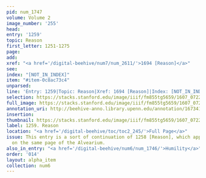 ```yaml
---
pid: num_1747
volume: Volume 2
image_number: '255'
head:
entry: '1259'
topic: Reason
first_letter: 1251-1275
page:
add:
xref: "<a href='/digital-beehive/num7/num_2611/'>1694 [Reason]</a>"
see:
index: "[NOT_IN_INDEX]"
item: "#item-0c8ac73c4"
unparsed:
line: 'Entry: 1259|Topic: Reason|Xref: 1694 [Reason]|Index: [NOT_IN_INDEX]|#item-0c8ac73c4'
selection: https://stacks.stanford.edu/image/iiif/fm855tg5659/1607_0722/435,3650,2833,453/full/0/default.jpg
full_image: https://stacks.stanford.edu/image/iiif/fm855tg5659/1607_0722/full/full/0/default.jpg
annotation_uri: http://beehive-anno.library.upenn.edu/annotation/1673412308069
insertion:
thumbnail: https://stacks.stanford.edu/image/iiif/fm855tg5659/1607_0722/435,3650,600,180/250,/0/default.jpg
label: 1259. Reason
location: "<a href='/digital-beehive/toc/toc2_245/'>Full Page</a>"
issue: This entry is a sort of continuation of 1258 [Reason], which appears earlier
  on the same page of the Alvearium.
also_in_entry: "<a href='/digital-beehive/num6/num_1746/'>Humility</a>"
order: '014'
layout: alpha_item
collection: num6
---
```

